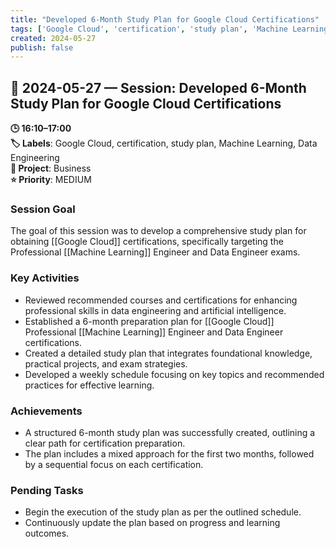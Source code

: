 ```yaml
---
title: "Developed 6-Month Study Plan for Google Cloud Certifications"
tags: ['Google Cloud', 'certification', 'study plan', 'Machine Learning', 'Data Engineering']
created: 2024-05-27
publish: false
---
```


## 📅 2024-05-27 — Session: Developed 6-Month Study Plan for Google Cloud Certifications

**🕒 16:10–17:00**  
**🏷️ Labels**: Google Cloud, certification, study plan, Machine Learning, Data Engineering  
**📂 Project**: Business  
**⭐ Priority**: MEDIUM  


### Session Goal
The goal of this session was to develop a comprehensive study plan for obtaining [[Google Cloud]] certifications, specifically targeting the Professional [[Machine Learning]] Engineer and Data Engineer exams.

### Key Activities
- Reviewed recommended courses and certifications for enhancing professional skills in data engineering and artificial intelligence.
- Established a 6-month preparation plan for [[Google Cloud]] Professional [[Machine Learning]] Engineer and Data Engineer certifications.
- Created a detailed study plan that integrates foundational knowledge, practical projects, and exam strategies.
- Developed a weekly schedule focusing on key topics and recommended practices for effective learning.

### Achievements
- A structured 6-month study plan was successfully created, outlining a clear path for certification preparation.
- The plan includes a mixed approach for the first two months, followed by a sequential focus on each certification.

### Pending Tasks
- Begin the execution of the study plan as per the outlined schedule.
- Continuously update the plan based on progress and learning outcomes.
